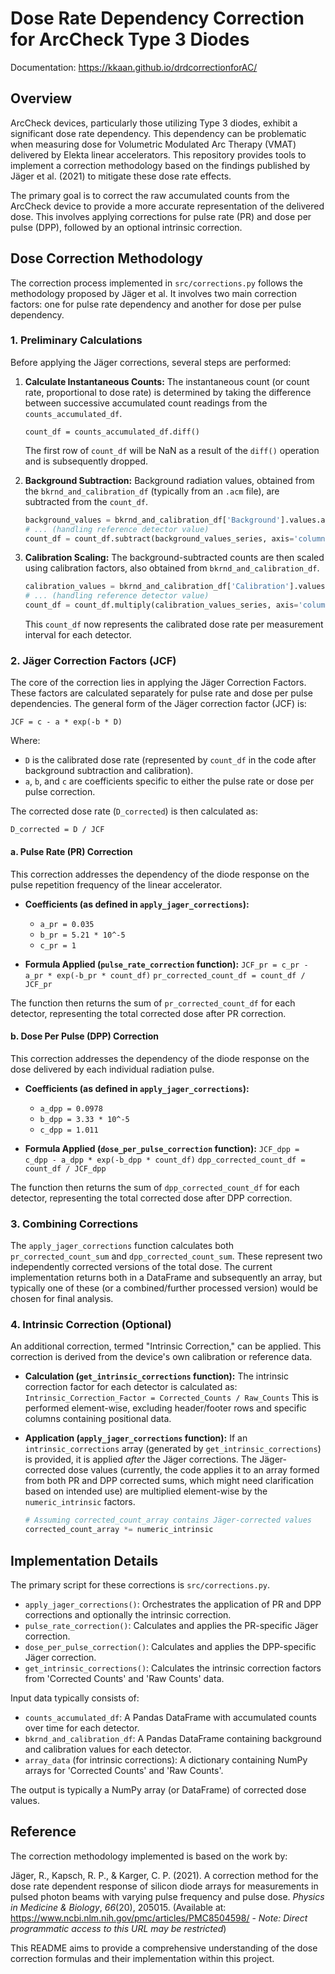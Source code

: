 # Dose Rate Dependency Correction for ArcCheck Type 3 Diodes

Documentation: https://kkaan.github.io/drdcorrectionforAC/

## Overview

ArcCheck devices, particularly those utilizing Type 3 diodes, exhibit a significant dose rate dependency. This dependency can be problematic when measuring dose for Volumetric Modulated Arc Therapy (VMAT) delivered by Elekta linear accelerators. This repository provides tools to implement a correction methodology based on the findings published by Jäger et al. (2021) to mitigate these dose rate effects.

The primary goal is to correct the raw accumulated counts from the ArcCheck device to provide a more accurate representation of the delivered dose. This involves applying corrections for pulse rate (PR) and dose per pulse (DPP), followed by an optional intrinsic correction.

## Dose Correction Methodology

The correction process implemented in `src/corrections.py` follows the methodology proposed by Jäger et al. It involves two main correction factors: one for pulse rate dependency and another for dose per pulse dependency.

### 1. Preliminary Calculations

Before applying the Jäger corrections, several steps are performed:

1.  **Calculate Instantaneous Counts:** The instantaneous count (or count rate, proportional to dose rate) is determined by taking the difference between successive accumulated count readings from the `counts_accumulated_df`.
    ```
    count_df = counts_accumulated_df.diff()
    ```
    The first row of `count_df` will be NaN as a result of the `diff()` operation and is subsequently dropped.

2.  **Background Subtraction:** Background radiation values, obtained from the `bkrnd_and_calibration_df` (typically from an `.acm` file), are subtracted from the `count_df`.
    ```python
    background_values = bkrnd_and_calibration_df['Background'].values.astype(float)
    # ... (handling reference detector value)
    count_df = count_df.subtract(background_values_series, axis='columns')
    ```

3.  **Calibration Scaling:** The background-subtracted counts are then scaled using calibration factors, also obtained from `bkrnd_and_calibration_df`.
    ```python
    calibration_values = bkrnd_and_calibration_df['Calibration'].values.astype(float)
    # ... (handling reference detector value)
    count_df = count_df.multiply(calibration_values_series, axis='columns')
    ```
    This `count_df` now represents the calibrated dose rate per measurement interval for each detector.

### 2. Jäger Correction Factors (JCF)

The core of the correction lies in applying the Jäger Correction Factors. These factors are calculated separately for pulse rate and dose per pulse dependencies. The general form of the Jäger correction factor (JCF) is:

`JCF = c - a * exp(-b * D)`

Where:
*   `D` is the calibrated dose rate (represented by `count_df` in the code after background subtraction and calibration).
*   `a`, `b`, and `c` are coefficients specific to either the pulse rate or dose per pulse correction.

The corrected dose rate (`D_corrected`) is then calculated as:

`D_corrected = D / JCF`

#### a. Pulse Rate (PR) Correction

This correction addresses the dependency of the diode response on the pulse repetition frequency of the linear accelerator.

*   **Coefficients (as defined in `apply_jager_corrections`):**
    *   `a_pr = 0.035`
    *   `b_pr = 5.21 * 10^-5`
    *   `c_pr = 1`

*   **Formula Applied (`pulse_rate_correction` function):**
    `JCF_pr = c_pr - a_pr * exp(-b_pr * count_df)`
    `pr_corrected_count_df = count_df / JCF_pr`

The function then returns the sum of `pr_corrected_count_df` for each detector, representing the total corrected dose after PR correction.

#### b. Dose Per Pulse (DPP) Correction

This correction addresses the dependency of the diode response on the dose delivered by each individual radiation pulse.

*   **Coefficients (as defined in `apply_jager_corrections`):**
    *   `a_dpp = 0.0978`
    *   `b_dpp = 3.33 * 10^-5`
    *   `c_dpp = 1.011`

*   **Formula Applied (`dose_per_pulse_correction` function):**
    `JCF_dpp = c_dpp - a_dpp * exp(-b_dpp * count_df)`
    `dpp_corrected_count_df = count_df / JCF_dpp`

The function then returns the sum of `dpp_corrected_count_df` for each detector, representing the total corrected dose after DPP correction.

### 3. Combining Corrections

The `apply_jager_corrections` function calculates both `pr_corrected_count_sum` and `dpp_corrected_count_sum`. These represent two independently corrected versions of the total dose. The current implementation returns both in a DataFrame and subsequently an array, but typically one of these (or a combined/further processed version) would be chosen for final analysis.

### 4. Intrinsic Correction (Optional)

An additional correction, termed "Intrinsic Correction," can be applied. This correction is derived from the device's own calibration or reference data.

*   **Calculation (`get_intrinsic_corrections` function):**
    The intrinsic correction factor for each detector is calculated as:
    `Intrinsic_Correction_Factor = Corrected_Counts / Raw_Counts`
    This is performed element-wise, excluding header/footer rows and specific columns containing positional data.

*   **Application (`apply_jager_corrections` function):**
    If an `intrinsic_corrections` array (generated by `get_intrinsic_corrections`) is provided, it is applied *after* the Jäger corrections. The Jäger-corrected dose values (currently, the code applies it to an array formed from both PR and DPP corrected sums, which might need clarification based on intended use) are multiplied element-wise by the `numeric_intrinsic` factors.
    ```python
    # Assuming corrected_count_array contains Jäger-corrected values
    corrected_count_array *= numeric_intrinsic
    ```

## Implementation Details

The primary script for these corrections is `src/corrections.py`.

*   `apply_jager_corrections()`: Orchestrates the application of PR and DPP corrections and optionally the intrinsic correction.
*   `pulse_rate_correction()`: Calculates and applies the PR-specific Jäger correction.
*   `dose_per_pulse_correction()`: Calculates and applies the DPP-specific Jäger correction.
*   `get_intrinsic_corrections()`: Calculates the intrinsic correction factors from 'Corrected Counts' and 'Raw Counts' data.

Input data typically consists of:
*   `counts_accumulated_df`: A Pandas DataFrame with accumulated counts over time for each detector.
*   `bkrnd_and_calibration_df`: A Pandas DataFrame containing background and calibration values for each detector.
*   `array_data` (for intrinsic corrections): A dictionary containing NumPy arrays for 'Corrected Counts' and 'Raw Counts'.

The output is typically a NumPy array (or DataFrame) of corrected dose values.

## Reference

The correction methodology implemented is based on the work by:

Jäger, R., Kapsch, R. P., & Karger, C. P. (2021). A correction method for the dose rate dependent response of silicon diode arrays for measurements in pulsed photon beams with varying pulse frequency and pulse dose. *Physics in Medicine & Biology*, *66*(20), 205015.
(Available at: https://www.ncbi.nlm.nih.gov/pmc/articles/PMC8504598/ - *Note: Direct programmatic access to this URL may be restricted*)

This README aims to provide a comprehensive understanding of the dose correction formulas and their implementation within this project.
